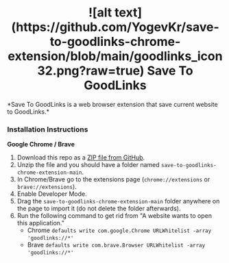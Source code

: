 <h1 align="center">![alt text](https://github.com/YogevKr/save-to-goodlinks-chrome-extension/blob/main/goodlinks_icon32.png?raw=true)
 Save To GoodLinks</h1>
*Save To GoodLinks is a web browser extension that save current website to GoodLinks.*

### Installation Instructions
**Google Chrome / Brave**
1. Download this repo as a [ZIP file from GitHub](https://github.com/YogevKr/save-to-goodlinks-chrome-extension/archive/main.zip).
1. Unzip the file and you should have a folder named `save-to-goodlinks-chrome-extension-main`.
1. In Chrome/Brave go to the extensions page (`chrome://extensions` or `brave://extensions`).
1. Enable Developer Mode.
1. Drag the `save-to-goodlinks-chrome-extension-main` folder anywhere on the page to import it (do not delete the folder afterwards).
1. Run the following command to get rid from "A website wants to open this application."
    * Chrome ```defaults write com.google.Chrome URLWhitelist -array 'goodlinks://*'```
    * Brave ```defaults write com.brave.Browser URLWhitelist -array 'goodlinks://*'```

